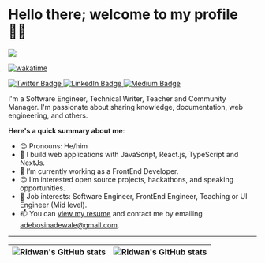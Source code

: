# Hello there; welcome to my profile 👋🏾

![](https://komarev.com/ghpvc/?username=RidwanAdebosin) 

[![wakatime](https://wakatime.com/badge/user/018d44da-1a46-4707-a830-98c7a4c450ca.svg?style=for-the-badge)](https://wakatime.com/@018d44da-1a46-4707-a830-98c7a4c450ca)

<p align="start" gap="3px">
  <a href="https://twitter.com/Ridwan_Adebosin">
    <img src="https://img.shields.io/badge/-@Ridwan_Adebosin-black?style=for-the-badge&logo=twitter&logoColor=white" alt="Twitter Badge">
  </a>
  <a href="https://www.linkedin.com/in/ridwan-adebosin/">
    <img src="https://img.shields.io/badge/-Ridwan_Adebosin-blue?style=for-the-badge&logo=linkedin&logoColor=white" alt="LinkedIn Badge">
  </a>
  <a href="https://medium.com/@adebosinadewale_62859">
    <img src="https://img.shields.io/badge/-Ridwan_Adebosin-green?style=for-the-badge&logo=medium&logoColor=black" alt="Medium Badge">
  </a>
</p>

I'm a Software Engineer, Technical Writer, Teacher and Community Manager. I'm passionate about sharing knowledge, documentation, web engineering, and others. 

**Here's a quick summary about me**:

- 😊 Pronouns: He/him
- 🌱 I build web applications with JavaScript, React.js, TypeScript and NextJs.
- 🌱 I’m currently working as a FrontEnd Developer.
- 😊 I’m interested open source projects, hackathons, and speaking opportunities.
- 💼 Job interests: Software Engineer, FrontEnd Engineer, Teaching or UI Engineer (Mid level).
- 📫 You can [view my resume](https://docs.google.com/document/d/1gIoMuN1SMEcb0a88foB9x9UgtBJeWtYd7rSOcQDEr1g/edit?usp=sharing) and contact me by emailing adebosinadewale@gmail.com.

---

| <img align="center" src="https://github-readme-stats.vercel.app/api?username=RidwanAdebosin&show_icons=true&include_all_commits=true&hide_border=true" alt="Ridwan's GitHub stats" /> | <img align="center" src="https://github-readme-stats.vercel.app/api/top-langs/?username=RidwanAdebosin&langs_count=8&layout=compact&hide_border=true" alt="Ridwan's GitHub stats" /> |
| ------------- | ------------- |



